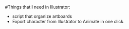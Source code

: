 #Things that I need in Illustrator:
* script that organize artboards
* Export character from Illustrator to Animate in one click.
